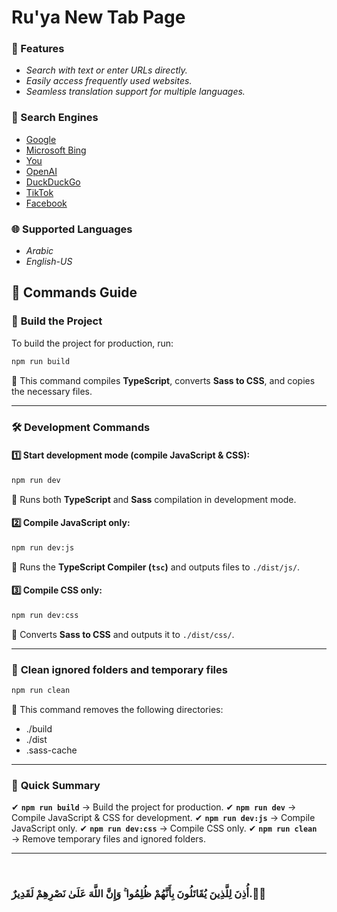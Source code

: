 # Ru'ya New Tab Page

### 🌟 Features
- *Search with text or enter URLs directly.*
- *Easily access frequently used websites.*
- *Seamless translation support for multiple languages.*

### 🔎 Search Engines
- [Google](https://www.google.com)
- [Microsoft Bing](https://www.bing.com)
- [You](https://you.com)
- [OpenAI](https://chat.openai.com)
- [DuckDuckGo](https://chat.duckduckgo.com)
- [TikTok](https://www.tiktok.com)
- [Facebook](https://www.facebook.com)

### 🌐 Supported Languages
- *Arabic*
- *English-US*

## 🚀 **Commands Guide**

### 🔨 **Build the Project**
To build the project for production, run:
```bash
npm run build
```
🔹 This command compiles **TypeScript**, converts **Sass to CSS**, and copies the necessary files.

---

### 🛠 **Development Commands**

#### 1️⃣ **Start development mode (compile JavaScript & CSS):**
```bash
npm run dev
```
🔹 Runs both **TypeScript** and **Sass** compilation in development mode.

#### 2️⃣ **Compile JavaScript only:**
```bash
npm run dev:js
```
🔹 Runs the **TypeScript Compiler (`tsc`)** and outputs files to `./dist/js/`.

#### 3️⃣ **Compile CSS only:**
```bash
npm run dev:css
```
🔹 Converts **Sass to CSS** and outputs it to `./dist/css/`.

---

### 🧹 **Clean ignored folders and temporary files**

```bash
npm run clean
```
🔹 This command removes the following directories:
- ./build
- ./dist
- .sass-cache
---

### 🎯 **Quick Summary**
✔ **`npm run build`** → Build the project for production.
✔ **`npm run dev`** → Compile JavaScript & CSS for development.
✔ **`npm run dev:js`** → Compile JavaScript only.
✔ **`npm run dev:css`** → Compile CSS only.
✔ **`npm run clean`** → Remove temporary files and ignored folders.

---

<br/>

### أُذِنَ لِلَّذِينَ يُقَاتَلُونَ بِأَنَّهُمْ ظُلِمُوا ۚ وَإِنَّ اللَّهَ عَلَىٰ نَصْرِهِمْ لَقَدِيرٌ.🌺🤍
